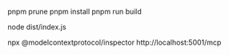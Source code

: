 pnpm prune
pnpm install
pnpm run build

node dist/index.js

npx @modelcontextprotocol/inspector  http://localhost:5001/mcp